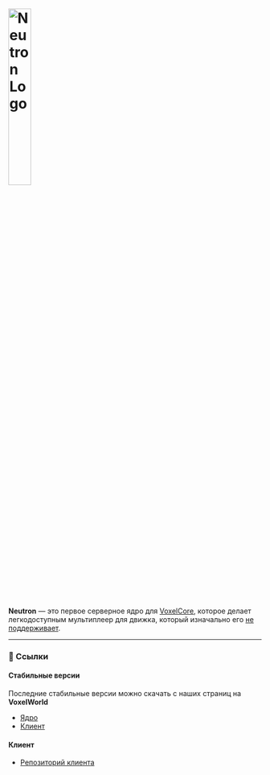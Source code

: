 
# <img src="https://github.com/Xertis/VoxelOnline-LuaServer/blob/main/banner.png?raw=true" width="30%" alt="Neutron Logo">

**Neutron** — это первое серверное ядро для [VoxelCore](https://github.com/MihailRis/VoxelEngine-Cpp), которое делает легкодоступным мультиплеер для движка, который изначально его [не поддерживает](# "На момент написания README и версии движка 0.28").

---

### 🔗 Ссылки

#### Стабильные версии
Последние стабильные версии можно скачать с наших страниц на **VoxelWorld**
- [Ядро](https://voxelworld.ru/mods/120)
- [Клиент](https://voxelworld.ru/mods/119)

#### Клиент
- [Репозиторий клиента](https://github.com/GHOST3118/voxel-engine-multiplayer-client)

